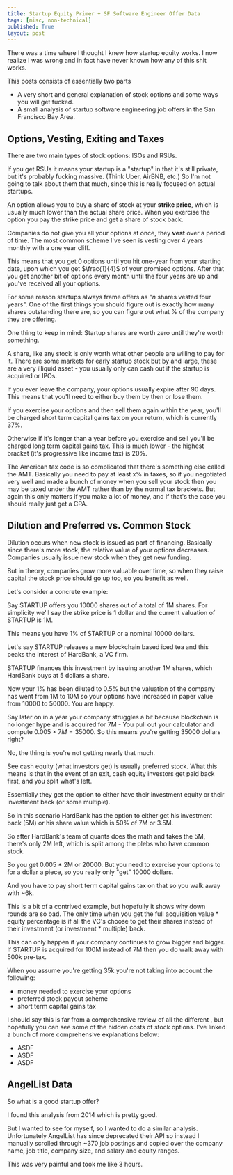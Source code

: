 ```yaml
---
title: Startup Equity Primer + SF Software Engineer Offer Data
tags: [misc, non-technical]
published: True
layout: post
---
```


There was a time where I thought I knew how startup equity works. 
I now realize I was wrong and in fact have never known how any of this shit works. 

<!--more-->

This posts consists of essentially two parts
- A very short and general explanation of stock options and some ways you will get fucked. 
- A small analysis of startup software engineering job offers in the San Francisco Bay Area. 

## Options, Vesting, Exiting and Taxes

There are two main types of stock options: ISOs and RSUs. 

If you get RSUs it means your startup is a "startup" in that it's still private, but it's probably fucking massive. (Think Uber, AirBNB, etc.)
So I'm not going to talk about them that much, since this is really focused on actual startups. 

An option allows you to buy a share of stock at your **strike price**, which is usually much lower than the actual share price. When you exercise the option you pay the strike price and get a share of stock back.

Companies do not give you all your options at once, they **vest** over a period of time. The most common scheme I've seen is vesting over 4 years monthly with a one year cliff. 

This means that you get 0 options until you hit one-year from your starting date, upon which you get $\frac{1}{4}$ of your promised options. After that you get another bit of options every month until the four years are up and you've received all your options. 

For some reason startups always frame offers as "$n$ shares vested four years". One of the first things you should figure out is exactly how many shares outstanding there are, so you can figure out what % of the company they are offering. 

One thing to keep in mind: Startup shares are worth zero until they're worth something. 

A share, like any stock is only worth what other people are willing to pay for it. There are some markets for early startup stock but by and large, these are a very illiquid asset - you usually only can cash out if the startup is acquired or IPOs.

If you ever leave the company, your options usually expire after 90 days. This means that you'll need to either buy them by then or lose them. 

If you exercise your options and then sell them again within the year, you'll be charged short term capital gains tax on your return, which is currently 37%.

Otherwise if it's longer than a year before you exercise and sell you'll be charged long term capital gains tax.  This is much lower - the highest bracket (it's progressive like income tax) is 20%.

The American tax code is so complicated that there's something else called the AMT. Basically you need to pay at least x% in taxes, so if you negotiated very well and made a bunch of money when you sell your stock then you may be taxed under the AMT rather than by the normal tax brackets. 
But again this only matters if you make a lot of money, and if that's the case you should really just get a CPA. 

## Dilution and Preferred vs. Common Stock

Dilution occurs when new stock is issued as part of financing. Basically since there's more stock, the relative value of your options decreases. Companies usually issue new stock when they get new funding. 

But in theory, companies grow more valuable over time, so when they raise capital the stock price should go up too, so you benefit as well. 

Let's consider a concrete example: 

Say STARTUP offers you 10000 shares out of a total of 1M shares. For simplicity we'll say the strike price is 1 dollar and the current valuation of STARTUP is 1M. 

This means you have 1% of STARTUP or a nominal 10000 dollars. 

Let's say STARTUP releases a new blockchain based iced tea and this peaks the interest of HardBank, a VC firm.

STARTUP finances this investment by issuing another 1M shares, which HardBank buys at 5 dollars a share.

Now your 1% has been diluted to 0.5% but the valuation of the company has went from 1M to 10M so your options have increased in paper value from 10000 to 50000. You are happy. 

Say later on in a year your company struggles a bit because blockchain is no longer hype and is acquired for 7M - You pull out your calculator and compute $0.005 \times 7M = 35000$.
So this means you're getting 35000 dollars right?

No, the thing is you're not getting nearly that much. 

See cash equity (what investors get) is usually preferred stock. What this means is that in the event of an exit, cash equity investors get paid back first, and you split what's left. 

Essentially they get the option to either have their investment equity or their investment back (or some multiple). 

So in this scenario HardBank has the option to either get his investment back (5M) or his share value which is 50% of 7M or 3.5M. 

So after HardBank's team of quants does the math and takes the 5M, there's only 2M left, which is split among the plebs who have common stock. 

So you get 0.005 * 2M or 20000. But you need to exercise your options to for a dollar a piece, so you really only "get" 10000 dollars.

And you have to pay short term capital gains tax on that so you walk away with ~6k. 

This is a bit of a contrived example, but hopefully it shows why down rounds are so bad. The only time when you get the full acquisition value * equity percentage is if all the VC's choose to get their shares instead of their investment (or investment * multiple) back. 

This can only happen if your company continues to grow bigger and bigger. If STARTUP is acquired for 100M instead of 7M then you do walk away with 500k pre-tax. 

When you assume you're getting 35k you're not taking into account the following:
- money needed to exercise your options
- preferred stock payout scheme
- short term capital gains tax

I should say this is far from a comprehensive review of all the different , but hopefully you can see some of the hidden costs of stock options.
I've linked a bunch of more comprehensive explanations below:
- ASDF
- ASDF
- ASDF

## AngelList Data 
So what is a good startup offer? 

I found this analysis from 2014 which is pretty good. 

But I wanted to see for myself, so I wanted to do a similar analysis. Unfortunately AngelList has since deprecated their API so instead I manually scrolled through ~370 job postings and copied over the company name, job title, company size, and salary and equity ranges. 

This was very painful and took me like 3 hours. 






